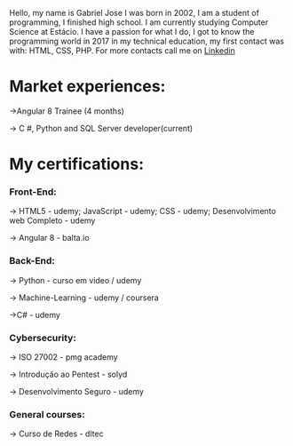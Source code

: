 Hello, my name is Gabriel Jose I was born in 2002, I am a student of programming, I finished high school. I am currently studying Computer Science at Estácio. I have a passion for what I do, I got to know the programming world in 2017 in my technical education, my first contact was with: HTML, CSS, PHP. For more contacts call me on <a href="https://www.linkedin.com/in/gabriel-jos%C3%A9/">Linkedin</a>

# Market experiences:

<p>->Angular 8 Trainee (4 months)</p>
<p>-> C #, Python and SQL Server developer(current)</p>

# My certifications:

### Front-End:
  <p>-> HTML5 - udemy; JavaScript - udemy; CSS - udemy; Desenvolvimento web Completo - udemy</p>
  <p>-> Angular 8 - balta.io</p>
  
### Back-End:
  <p>-> Python - curso em video / udemy</p>
  <p>-> Machine-Learning - udemy / coursera</p>
  <p>->C# - udemy</p>
  
  ### Cybersecurity:
  <p>-> ISO 27002 - pmg academy</p>
  <p>-> Introdução ao Pentest - solyd</p>
  <p>-> Desenvolvimento Seguro - udemy</p>

### General courses:
  <p>-> Curso de Redes - dltec</p>
